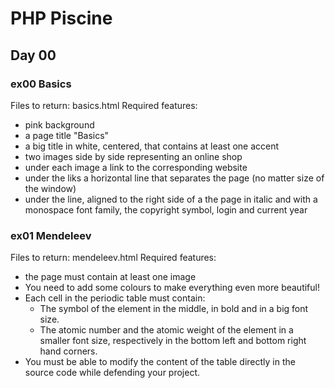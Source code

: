 # PHP Piscine

## Day 00
### ex00 Basics
Files to return: basics.html
Required features:
- pink background
- a page title "Basics"
- a big title in white, centered, that contains at least one accent
- two images side by side representing an online shop
- under each image a link to the corresponding website
- under the liks a horizontal line that separates the page (no matter size of the window)
- under the line, aligned to the right side of a the page in italic and with a monospace font family, the copyright symbol, login and current year

### ex01 Mendeleev
Files to return: mendeleev.html
Required features:
- the page must contain at least one image
- You need to add some colours to make everything even more beautiful!
- Each cell in the periodic table must contain:
	- The symbol of the element in the middle, in bold and in a big font size.
	- The atomic number and the atomic weight of the element in a smaller font size, respectively in the bottom left and bottom right hand corners.
- You must be able to modify the content of the table directly in the source code while defending your project.

